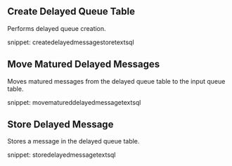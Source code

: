 
## Create Delayed Queue Table

Performs delayed queue creation.

snippet: createdelayedmessagestoretextsql


## Move Matured Delayed Messages

Moves matured messages from the delayed queue table to the input queue table.

snippet: movematureddelayedmessagetextsql


## Store Delayed Message

Stores a message in the delayed queue table.

snippet: storedelayedmessagetextsql